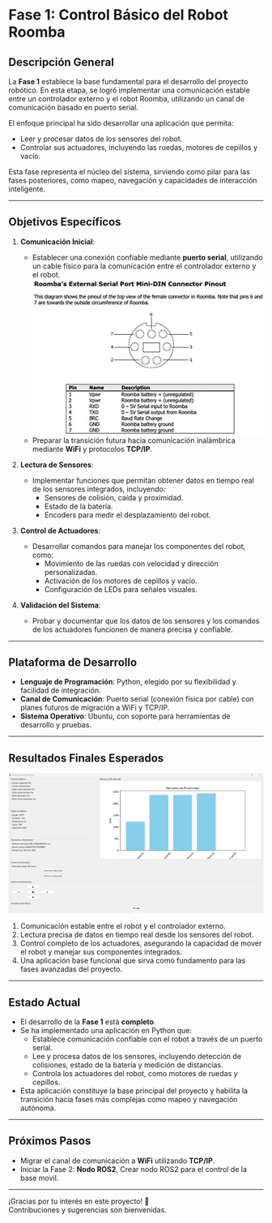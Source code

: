 # **Fase 1: Control Básico del Robot Roomba**

## **Descripción General**
La **Fase 1** establece la base fundamental para el desarrollo del proyecto robótico. En esta etapa, se logró implementar una comunicación estable entre un controlador externo y el robot Roomba, utilizando un canal de comunicación basado en puerto serial.

El enfoque principal ha sido desarrollar una aplicación que permita:
- Leer y procesar datos de los sensores del robot.
- Controlar sus actuadores, incluyendo las ruedas, motores de cepillos y vacío.

Esta fase representa el núcleo del sistema, sirviendo como pilar para las fases posteriores, como mapeo, navegación y capacidades de interacción inteligente.

---

## **Objetivos Específicos**
1. **Comunicación Inicial**:
   - Establecer una conexión confiable mediante **puerto serial**, utilizando un cable físico para la comunicación entre el controlador externo y el robot.
   ![GUI Robot Roomba](resources/Puerto_serie_Roomba.jpg)
   - Preparar la transición futura hacia comunicación inalámbrica mediante **WiFi** y protocolos **TCP/IP**.

2. **Lectura de Sensores**:
   - Implementar funciones que permitan obtener datos en tiempo real de los sensores integrados, incluyendo:
     - Sensores de colisión, caída y proximidad.
     - Estado de la batería.
     - Encoders para medir el desplazamiento del robot.

3. **Control de Actuadores**:
   - Desarrollar comandos para manejar los componentes del robot, como:
     - Movimiento de las ruedas con velocidad y dirección personalizadas.
     - Activación de los motores de cepillos y vacío.
     - Configuración de LEDs para señales visuales.

4. **Validación del Sistema**:
   - Probar y documentar que los datos de los sensores y los comandos de los actuadores funcionen de manera precisa y confiable.

---

## **Plataforma de Desarrollo**
- **Lenguaje de Programación**: Python, elegido por su flexibilidad y facilidad de integración.
- **Canal de Comunicación**: Puerto serial (conexión física por cable) con planes futuros de migración a WiFi y TCP/IP.
- **Sistema Operativo**: Ubuntu, con soporte para herramientas de desarrollo y pruebas.

---

## **Resultados Finales Esperados**
![GUI Robot Roomba](resources/GUI.png)

1. Comunicación estable entre el robot y el controlador externo.
2. Lectura precisa de datos en tiempo real desde los sensores del robot.
3. Control completo de los actuadores, asegurando la capacidad de mover el robot y manejar sus componentes integrados.
4. Una aplicación base funcional que sirva como fundamento para las fases avanzadas del proyecto.

---

## **Estado Actual**
- El desarrollo de la **Fase 1** está **completo**.
- Se ha implementado una aplicación en Python que:
  - Establece comunicación confiable con el robot a través de un puerto serial.
  - Lee y procesa datos de los sensores, incluyendo detección de colisiones, estado de la batería y medición de distancias.
  - Controla los actuadores del robot, como motores de ruedas y cepillos.
- Esta aplicación constituye la base principal del proyecto y habilita la transición hacia fases más complejas como mapeo y navegación autónoma.

---

## **Próximos Pasos**
- Migrar el canal de comunicación a **WiFi** utilizando **TCP/IP**.
- Iniciar la Fase 2: **Nodo ROS2**, Crear nodo ROS2 para el control de la base movil.

---

¡Gracias por tu interés en este proyecto! 🚀  
Contribuciones y sugerencias son bienvenidas.

